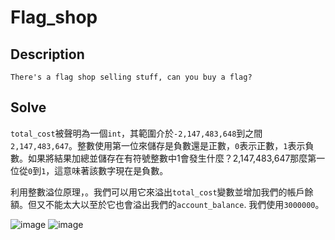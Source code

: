 # Flag_shop

## Description
```There's a flag shop selling stuff, can you buy a flag? ```

## Solve
```total_cost```被聲明為一個```int```，其範圍介於```-2,147,483,648```到之間```2,147,483,647```。整數使用第一位來儲存是負數還是正數，```0```表示正數，```1```表示負數。如果將結果加總並儲存在有符號整數中1會發生什麼？2,147,483,647那麼第一位從```0```到```1```，這意味著該數字現在是負數。

利用整數溢位原理，。我們可以用它來溢出```total_cost```變數並增加我們的帳戶餘額。但又不能太大以至於它也會溢出我們的```account_balance```. 我們使用```3000000```。

![image](https://github.com/Kuanchiayi/CTF_Writeups/blob/main/General%20Skill/flag_shop/%E8%9E%A2%E5%B9%95%E6%93%B7%E5%8F%96%E7%95%AB%E9%9D%A2%202023-10-23%20133703.png?raw=true)
![image](https://github.com/Kuanchiayi/CTF_Writeups/blob/main/General%20Skill/flag_shop/%E8%9E%A2%E5%B9%95%E6%93%B7%E5%8F%96%E7%95%AB%E9%9D%A2%202023-10-23%20133725.png?raw=true)

